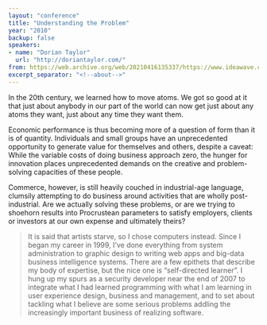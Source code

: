 ```yaml
---
layout: "conference"
title: "Understanding the Problem"
year: "2010"
backup: false
speakers:
- name: "Dorian Taylor"
  url: "http://doriantaylor.com/"
from: https://web.archive.org/web/20210416135337/https://www.ideawave.ca/the-conference/understanding-the-problem
excerpt_separator: "<!--about-->"
---
```


In the 20th century, we learned how to move atoms. We got so good at it that
just about anybody in our part of the world can now get just about any atoms
they want, just about any time they want them.

Economic performance is thus becoming more of a question of form than it is of
quantity. Individuals and small groups have an unprecedented opportunity to
generate value for themselves and others, despite a caveat: While the variable
costs of doing business approach zero, the hunger for innovation places
unprecedented demands on the creative and problem-solving capacities of these
people.

Commerce, however, is still heavily couched in industrial-age language,
clumsily attempting to do business around activities that are wholly post-
industrial. Are we actually solving these problems, or are we trying to
shoehorn results into Procrustean parameters to satisfy employers, clients or
investors at our own expense and ultimately theirs?

<!--about-->

> It is said that artists starve, so I chose computers instead. Since I began my
career in 1999, I’ve done everything from system administration to graphic
design to writing web apps and big-data business intelligence systems. There
are a few epithets that describe my body of expertise, but the nice one is
“self-directed learner”. I hung up my spurs as a security developer near the
end of 2007 to integrate what I had learned programming with what I am
learning in user experience design, business and management, and to set about
tackling what I believe are some serious problems addling the increasingly
important business of realizing software.  
